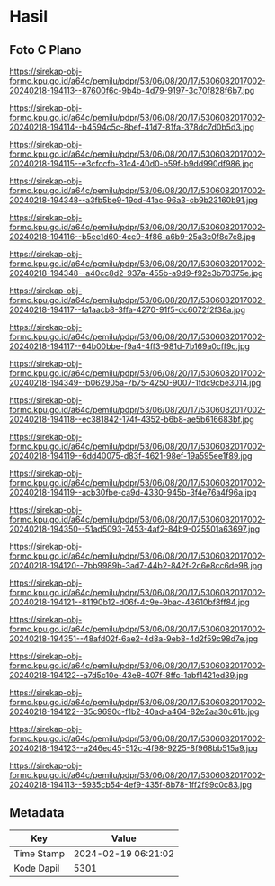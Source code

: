 # Hasil

## Foto C Plano

https://sirekap-obj-formc.kpu.go.id/a64c/pemilu/pdpr/53/06/08/20/17/5306082017002-20240218-194113--87600f6c-9b4b-4d79-9197-3c70f828f6b7.jpg

https://sirekap-obj-formc.kpu.go.id/a64c/pemilu/pdpr/53/06/08/20/17/5306082017002-20240218-194114--b4594c5c-8bef-41d7-81fa-378dc7d0b5d3.jpg

https://sirekap-obj-formc.kpu.go.id/a64c/pemilu/pdpr/53/06/08/20/17/5306082017002-20240218-194115--e3cfccfb-31c4-40d0-b59f-b9dd990df986.jpg

https://sirekap-obj-formc.kpu.go.id/a64c/pemilu/pdpr/53/06/08/20/17/5306082017002-20240218-194348--a3fb5be9-19cd-41ac-96a3-cb9b23160b91.jpg

https://sirekap-obj-formc.kpu.go.id/a64c/pemilu/pdpr/53/06/08/20/17/5306082017002-20240218-194116--b5ee1d60-4ce9-4f86-a6b9-25a3c0f8c7c8.jpg

https://sirekap-obj-formc.kpu.go.id/a64c/pemilu/pdpr/53/06/08/20/17/5306082017002-20240218-194348--a40cc8d2-937a-455b-a9d9-f92e3b70375e.jpg

https://sirekap-obj-formc.kpu.go.id/a64c/pemilu/pdpr/53/06/08/20/17/5306082017002-20240218-194117--fa1aacb8-3ffa-4270-91f5-dc6072f2f38a.jpg

https://sirekap-obj-formc.kpu.go.id/a64c/pemilu/pdpr/53/06/08/20/17/5306082017002-20240218-194117--64b00bbe-f9a4-4ff3-981d-7b169a0cff9c.jpg

https://sirekap-obj-formc.kpu.go.id/a64c/pemilu/pdpr/53/06/08/20/17/5306082017002-20240218-194349--b062905a-7b75-4250-9007-1fdc9cbe3014.jpg

https://sirekap-obj-formc.kpu.go.id/a64c/pemilu/pdpr/53/06/08/20/17/5306082017002-20240218-194118--ec381842-174f-4352-b6b8-ae5b616683bf.jpg

https://sirekap-obj-formc.kpu.go.id/a64c/pemilu/pdpr/53/06/08/20/17/5306082017002-20240218-194119--6dd40075-d83f-4621-98ef-19a595ee1f89.jpg

https://sirekap-obj-formc.kpu.go.id/a64c/pemilu/pdpr/53/06/08/20/17/5306082017002-20240218-194119--acb30fbe-ca9d-4330-945b-3f4e76a4f96a.jpg

https://sirekap-obj-formc.kpu.go.id/a64c/pemilu/pdpr/53/06/08/20/17/5306082017002-20240218-194350--51ad5093-7453-4af2-84b9-025501a63697.jpg

https://sirekap-obj-formc.kpu.go.id/a64c/pemilu/pdpr/53/06/08/20/17/5306082017002-20240218-194120--7bb9989b-3ad7-44b2-842f-2c6e8cc6de98.jpg

https://sirekap-obj-formc.kpu.go.id/a64c/pemilu/pdpr/53/06/08/20/17/5306082017002-20240218-194121--81190b12-d06f-4c9e-9bac-43610bf8ff84.jpg

https://sirekap-obj-formc.kpu.go.id/a64c/pemilu/pdpr/53/06/08/20/17/5306082017002-20240218-194351--48afd02f-6ae2-4d8a-9eb8-4d2f59c98d7e.jpg

https://sirekap-obj-formc.kpu.go.id/a64c/pemilu/pdpr/53/06/08/20/17/5306082017002-20240218-194122--a7d5c10e-43e8-407f-8ffc-1abf1421ed39.jpg

https://sirekap-obj-formc.kpu.go.id/a64c/pemilu/pdpr/53/06/08/20/17/5306082017002-20240218-194122--35c9690c-f1b2-40ad-a464-82e2aa30c61b.jpg

https://sirekap-obj-formc.kpu.go.id/a64c/pemilu/pdpr/53/06/08/20/17/5306082017002-20240218-194123--a246ed45-512c-4f98-9225-8f968bb515a9.jpg

https://sirekap-obj-formc.kpu.go.id/a64c/pemilu/pdpr/53/06/08/20/17/5306082017002-20240218-194113--5935cb54-4ef9-435f-8b78-1ff2f99c0c83.jpg


## Metadata

| Key        | Value               |
| ---------- | ------------------- |
| Time Stamp | 2024-02-19 06:21:02 |
| Kode Dapil | 5301                |




